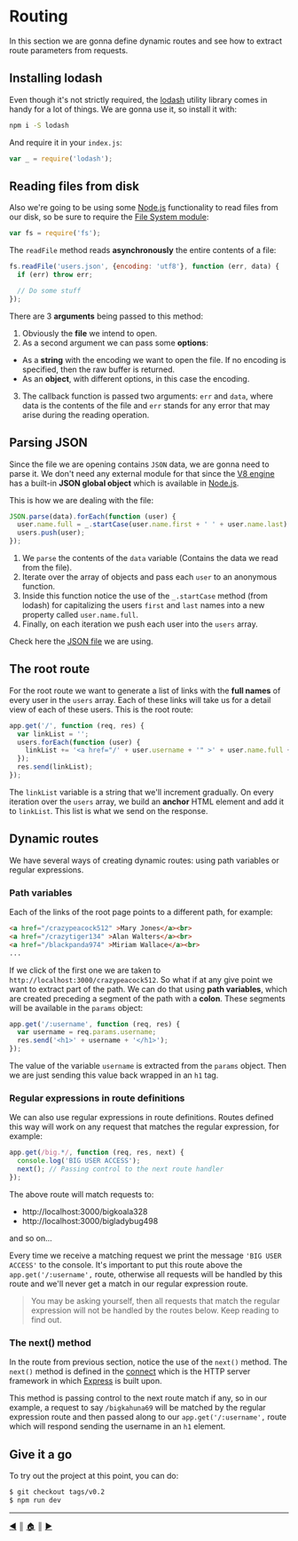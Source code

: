 # Routing
In this section we are gonna define dynamic routes and see how to extract route parameters from requests.

## Installing lodash
Even though it's not strictly required, the [lodash][4] utility library comes in handy for a lot of things. We are gonna use it, so install it with:
```bash
npm i -S lodash
```

And require it in your `index.js`:
```js
var _ = require('lodash');
```

## Reading files from disk
Also we're going to be using some [Node.js][2] functionality to read files from our disk, so be sure to require the [File System module][3]:
```js
var fs = require('fs');
```

The `readFile` method reads **asynchronously** the entire contents of a file:

```js
fs.readFile('users.json', {encoding: 'utf8'}, function (err, data) {
  if (err) throw err;

  // Do some stuff
});
```

There are 3 **arguments** being passed to this method:

1. Obviously the **file** we intend to open.
2. As a second argument we can pass some **options**:

  * As a **string** with the encoding we want to open the file. If no encoding is specified, then the raw buffer is returned.
  * As an **object**, with different options, in this case the encoding.

3. The callback function is passed two arguments: `err` and `data`, where data is the contents of the file and `err` stands for any error that may arise during the reading operation.

## Parsing JSON
Since the file we are opening contains `JSON` data, we are gonna need to parse it. We don't need any external module for that since the [V8 engine][5] has a built-in **JSON global object** which is available in [Node.js][2].

This is how we are dealing with the file:
```js
JSON.parse(data).forEach(function (user) {
  user.name.full = _.startCase(user.name.first + ' ' + user.name.last);
  users.push(user);
});
```
1. We `parse` the contents of the `data` variable (Contains the data we read from the file).
2. Iterate over the array of objects and pass each `user` to an anonymous function.
3. Inside this function notice the use of the `_.startCase` method (from lodash) for capitalizing the users `first` and `last` names into a new property called `user.name.full`.
4. Finally, on each iteration we push each user into the `users` array.

Check here the [JSON file](../users.json) we are using.

## The root route
For the root route we want to generate a list of links with the **full names** of every user in the `users` array. Each of these links will take us for a detail view of each of these users. This is the root route:

```js
app.get('/', function (req, res) {
  var linkList = '';
  users.forEach(function (user) {
    linkList += '<a href="/' + user.username + '" >' + user.name.full + '</a><br>';
  });
  res.send(linkList);
});
```

The `linkList` variable is a string that we'll increment gradually. On every iteration over the `users` array, we build an **anchor** HTML element and add it to `linkList`. This list is what we send on the response.

## Dynamic routes
We have several ways of creating dynamic routes: using path variables or regular expressions.

### Path variables
Each of the links of the root page points to a different path, for example:
```html
<a href="/crazypeacock512" >Mary Jones</a><br>
<a href="/crazytiger134" >Alan Walters</a><br>
<a href="/blackpanda974" >Miriam Wallace</a><br>
...
```
If we click of the first one we are taken to `http://localhost:3000/crazypeacock512`. So what if at any give point we want to extract part of the path. We can do that using **path variables**, which are created preceding a segment of the path with a **colon**. These segments will be available in the `params` object:

```js
app.get('/:username', function (req, res) {
  var username = req.params.username;
  res.send('<h1>' + username + '</h1>');
});
```
The value of the variable `username` is extracted from the `params` object. Then we are just sending this value back wrapped in an `h1` tag.

### Regular expressions in route definitions
We can also use regular expressions in route definitions. Routes defined this way will work on any request that matches the regular expression, for example:

```js
app.get(/big.*/, function (req, res, next) {
  console.log('BIG USER ACCESS');
  next(); // Passing control to the next route handler
});
```
The above route will match requests to:

* http://localhost:3000/bigkoala328
* http://localhost:3000/bigladybug498

and so on...

Every time we receive a matching request we print the message `'BIG USER ACCESS'` to the console. It's important to put this route above the `app.get('/:username',` route, otherwise all requests will be handled by this route and we'll never get a match in our regular expression route.

> You may be asking yourself, then all requests that match the regular expression will not be handled by the routes below. Keep reading to find out.

### The next() method
In the route from previous section, notice the use of the `next()` method. The `next()` method is defined in the [connect][6] which is the HTTP server framework in which [Express][1] is built upon.

This method is passing control to the next route match if any, so in our example, a request to say `/bigkahuna69` will be matched by the regular expression route and then passed along to our `app.get('/:username',` route which will respond sending the username in an `h1` element.

## Give it a go
To try out the project at this point, you can do:
```bash
$ git checkout tags/v0.2
$ npm run dev
```

---
[:arrow_backward:][back] ║ [:house:][home] ║ [:arrow_forward:][next]

<!-- navigation -->
[home]: ../README.md
[back]: hello-world.md
[next]: templates.md

<!-- links -->
[1]: http://expressjs.com/en/index.html
[2]: https://nodejs.org/en/
[3]: https://nodejs.org/api/fs.html#fs_fs_open_path_flags_mode_callback
[4]: https://lodash.com/
[5]: https://code.google.com/p/v8/
[6]: https://github.com/senchalabs/connect
